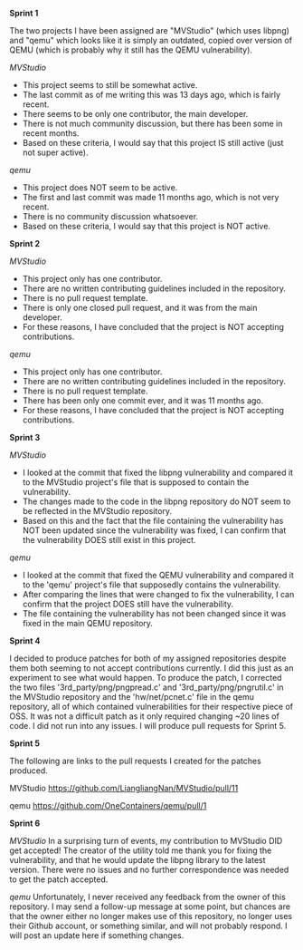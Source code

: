 **Sprint 1**

The two projects I have been assigned are "MVStudio" (which uses libpng) and 
"qemu" which looks like it is simply an outdated, copied over version of QEMU (which is probably why it still has the QEMU vulnerability).

*MVStudio*
- This project seems to still be somewhat active.
- The last commit as of me writing this was 13 days ago, which is fairly recent.
- There seems to be only one contributor, the main developer.
- There is not much community discussion, but there has been some in recent months.
- Based on these criteria, I would say that this project IS still active (just not super active).

*qemu*
- This project does NOT seem to be active.
- The first and last commit was made 11 months ago, which is not very recent.
- There is no community discussion whatsoever.
- Based on these criteria, I would say that this project is NOT active.



**Sprint 2**

*MVStudio*
- This project only has one contributor.
- There are no written contributing guidelines included in the repository.
- There is no pull request template.
- There is only one closed pull request, and it was from the main developer.
- For these reasons, I have concluded that the project is NOT accepting contributions.

*qemu*
- This project only has one contributor.
- There are no written contributing guidelines included in the repository.
- There is no pull request template.
- There has been only one commit ever, and it was 11 months ago.
- For these reasons, I have concluded that the project is NOT accepting contributions.



**Sprint 3**

*MVStudio*
- I looked at the commit that fixed the libpng vulnerability and compared it to the MVStudio project's file that is supposed to contain the vulnerability. 
- The changes made to the code in the libpng repository do NOT seem to be reflected in the MVStudio repository.
- Based on this and the fact that the file containing the vulnerability has NOT been updated since the vulnerability was fixed, I can confirm that the vulnerability DOES still exist in this project. 

*qemu*
- I looked at the commit that fixed the QEMU vulnerability and compared it to the 'qemu' project's file that supposedly contains the vulnerability. 
- After comparing the lines that were changed to fix the vulnerability, I can confirm that the project DOES still have the vulnerability. 
- The file containing the vulnerability has not been changed since it was fixed in the main QEMU repository.


**Sprint 4**

I decided to produce patches for both of my assigned repositories despite them both seeming to not accept contributions currently. 
I did this just as an experiment to see what would happen. To produce the patch, I corrected the two files '3rd_party/png/pngpread.c' and '3rd_party/png/pngrutil.c' in the MVStudio repository and the 'hw/net/pcnet.c' file in the qemu repository, all of which contained vulnerabilities for their respective piece of OSS. 
It was not a difficult patch as it only required changing ~20 lines of code. I did not run into any issues. I will produce pull requests for Sprint 5.


**Sprint 5**

The following are links to the pull requests I created for the patches produced.

MVStudio
https://github.com/LiangliangNan/MVStudio/pull/11

qemu
https://github.com/OneContainers/qemu/pull/1



**Sprint 6**

*MVStudio*
In a surprising turn of events, my contribution to MVStudio DID get accepted! 
The creator of the utility told me thank you for fixing the vulnerability, and that he would update the libpng library to the latest version. 
There were no issues and no further correspondence was needed to get the patch accepted.


*qemu*
Unfortunately, I never received any feedback from the owner of this repository. 
I may send a follow-up message at some point, but chances are that the owner either no longer makes use of this repository, no longer uses their Github account, or something similar, and will not probably respond. 
I will post an update here if something changes.



